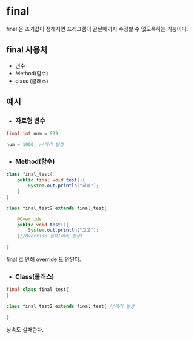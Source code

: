# final
final 은 초기값이 정해지면 프래그램이 끝날때까지 수정할 수 없도록하는 기능이다.
## final 사용처
+ 변수
+ Method(함수)
+ class (클래스)

## 예시
+ ### 자료형 변수
```java
final int num = 999;

num = 1000; //에러 발생
```
+ ### Method(함수)
```java
class final_test{
    public final void test(){
        System.out.println("최종");
    }
}

class final_test2 extends final_test{

    @Override
    public void test(){
        System.out.println("고고");
    }//Override 실패(에러 발생)

}
```
final 로 인해 override 도 안된다.

+ ### Class(클래스)
```java
final class final_test{
}

class final_test2 extends final_test{ //에러 발생

}
```
상속도 실패한다.